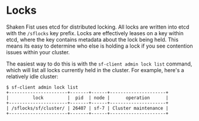 # Locks

Shaken Fist uses etcd for distributed locking. All locks are written into etcd
with the `/sflocks` key prefix. Locks are effectively leases on a key within
etcd, where the key contains metadata about the lock being held. This means its
easy to determine who else is holding a lock if you see contention issues within
your cluster.

The easiest way to do this is with the `sf-client admin lock list` command,
which will list all locks currently held in the cluster. For example, here's a
relatively idle cluster:

```
$ sf-client admin lock list
+----------------------+-------+------+---------------------+
|         lock         |  pid  | node |      operation      |
+----------------------+-------+------+---------------------+
| /sflocks/sf/cluster/ | 26407 | sf-7 | Cluster maintenance |
+----------------------+-------+------+---------------------+
```